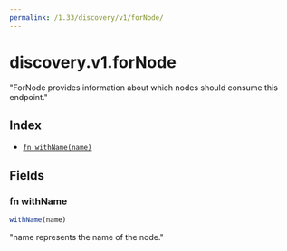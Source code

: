 ```yaml
---
permalink: /1.33/discovery/v1/forNode/
---
```


# discovery.v1.forNode

"ForNode provides information about which nodes should consume this endpoint."

## Index

* [`fn withName(name)`](#fn-withname)

## Fields

### fn withName

```ts
withName(name)
```

"name represents the name of the node."